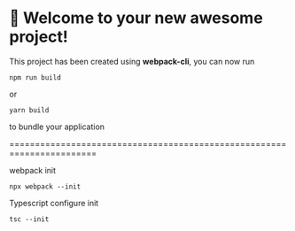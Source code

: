 # 🚀 Welcome to your new awesome project!

This project has been created using **webpack-cli**, you can now run

```
npm run build
```

or

```
yarn build
```

to bundle your application

=======================================================================

webpack init 

```
npx webpack --init

```

Typescript configure init

```
tsc --init
```